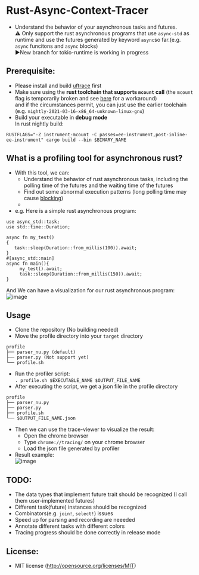 # Rust-Async-Context-Tracer
- Understand the behavior of your asynchronous tasks and futures.  
:warning: Only support the rust asynchronous programs that use `async-std` as runtime and use the futures generated by keyword `async`so far.(e.g. `async` funcitons and `async` blocks)   
▶️New branch for tokio-runtime is working in progress
## Prerequisite:
* Please install and build [uftrace](https://github.com/namhyung/uftrace) first
* Make sure using the **rust toolchain that supports `mcount` call** (the `mcount` flag is temporarily broken and see [here](https://github.com/namhyung/uftrace/issues/1392) for a workaround)  
and if the circumstances permit, you can just use the earlier toolchain (e.g. `nightly-2021-03-16-x86_64-unknown-linux-gnu`)
* Build your executable in **debug mode**  
In rust nightly build:
```
RUSTFLAGS="-Z instrument-mcount -C passes=ee-instrument,post-inline-ee-instrument" cargo build --bin $BINARY_NAME 
```
## What is a profiling tool for asynchronous rust?
* With this tool, we can:
   * Understand the behavior of rust asynchronous tasks, including the polling time of the futures and the waiting time of the futures
   * Find out some abnormal execution patterns (long polling time may cause [blocking](https://ryhl.io/blog/async-what-is-blocking/))
   * 
* e.g. Here is a simple rust asynchronous program:
```
use async_std::task;
use std::time::Duration;

async fn my_test()
{
   task::sleep(Duration::from_millis(100)).await;
}
#[async_std::main]
async fn main(){
     my_test().await;
     task::sleep(Duration::from_millis(150)).await;
}
```
And We can have a visualization for our rust asynchronous program:  
![image](https://user-images.githubusercontent.com/37073963/160838711-d5dd5d1f-84cc-417c-ad1d-88b59e968a04.png)
## Usage
* Clone the repository (No building needed) 
* Move the profile directory into your `target` directory
 ```
 profile
 ├── parser_nu.py (default)
 ├── parser.py (Not support yet)
 └── profile.sh
 ```
* Run the profiler script:  
`. profile.sh $EXECUTABLE_NAME $OUTPUT_FILE_NAME`
* After executing the script, we get a json file in the profile directory  
 ```
 profile
 ├── parser_nu.py
 ├── parser.py
 ├── profile.sh
 └── $OUTPUT_FILE_NAME.json
 ```  
 * Then we can use the trace-viewer to visualize the result:
   * Open the chrome browser
   * Type `chrome://tracing/` on your chrome browser
   * Load the json file generated by profiler
 * Result example:  
![image](https://user-images.githubusercontent.com/37073963/160839516-825f3e73-763b-4e73-84fe-e2ab433e6330.png)  

 ## TODO:
 * The data types that implement future trait should be recognized (I call them user-implemented futures)
 * Different task(future) instances should be recognized
 * Combinators(e.g. `join!`, `select!`) issues
 * Speed up for parsing and recording are neeeded
 * Annotate different tasks with different colors
 * Tracing progress should be done correctly in release mode
 ## License:
 * MIT license (http://opensource.org/licenses/MIT)
 
